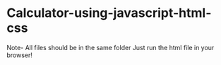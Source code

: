 # Calculator-using-javascript-html-css

Note- All files should be in the same folder
Just run the html file in your browser!
